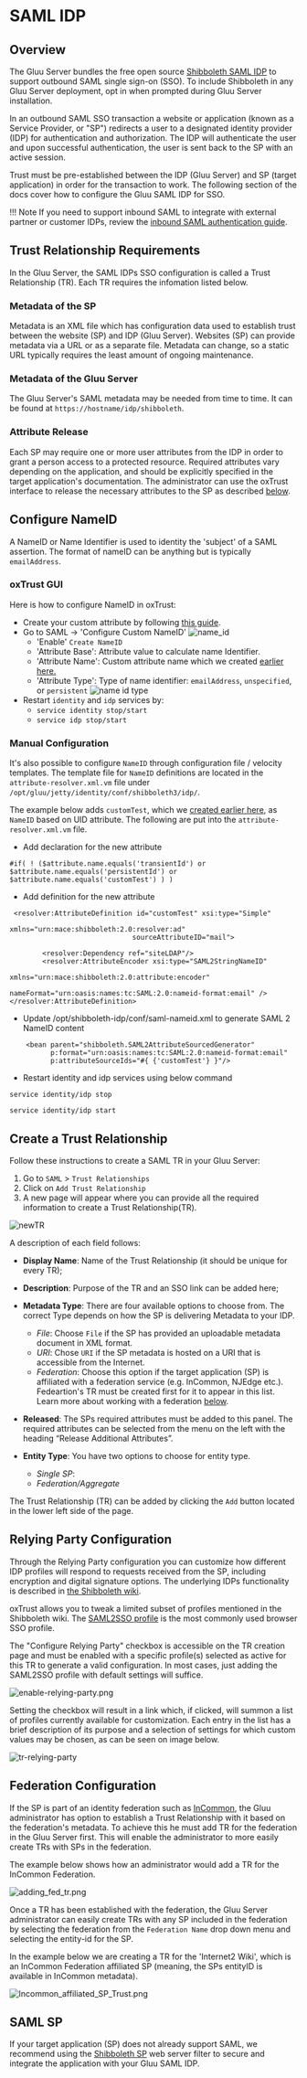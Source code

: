 # SAML IDP 
## Overview
The Gluu Server bundles the free open source [Shibboleth SAML IDP](https://www.shibboleth.net/products/identity-provider/) to support outbound SAML single sign-on (SSO). To include Shibboleth in any Gluu Server deployment, opt in when prompted during Gluu Server installation. 

In an outbound SAML SSO transaction a website or application (known as a Service Provider, or "SP") redirects a user to a designated identity provider (IDP) for authentication and authorization. The IDP will authenticate the user and upon successful authentication, the user is sent back to the SP with an active session. 

Trust must be pre-established between the IDP (Gluu Server) and SP (target application) in order for the transaction to work. The following section of the docs cover how to configure the Gluu SAML IDP for SSO. 

!!! Note 
    If you need to support inbound SAML to integrate with external partner or customer IDPs, review the [inbound SAML authentication guide](../authn-guide/inbound-saml-passport.md).

## Trust Relationship Requirements     
In the Gluu Server, the SAML IDPs SSO configuration is called a Trust Relationship (TR). Each TR requires the infomation listed below.

### Metadata of the SP             
Metadata is an XML file which has configuration data used to establish trust between the website (SP) and IDP (Gluu Server). Websites (SP) can provide metadata via a URL or as a separate file. Metadata can change, so a static URL typically requires the least amount of ongoing maintenance. 

### Metadata of the Gluu Server       
The Gluu Server's SAML metadata may be needed from time to time. It can be found at `https://hostname/idp/shibboleth`.
  
### Attribute Release      
Each SP may require one or more user attributes from the IDP in order to grant a person access to a protected resource. Required attributes vary depending on the application, and should be explicitly specified in the target application's documentation. The administrator can use the oxTrust interface to release the necessary attributes to the SP as described [below](#create-a-trust-relationship-in-the-gluu-server). 

## Configure NameID

A NameID or Name Identifier is used to identity the 'subject' of a SAML assertion. The format of nameID can be anything but is typically `emailAddress`.

### oxTrust GUI

Here is how to configure NameID in oxTrust: 

 - Create your custom attribute by following [this guide](./attribute.md#custom-attributes). 
 - Go to SAML -> 'Configure Custom NameID'
![name_id](../img/saml/name_id.png)
   - 'Enable' `Create NameID`
   - 'Attribute Base': Attribute value to calculate name Identifier. 
   - 'Attribute Name': Custom attribute name which we created [earlier here.](https://gluu.org/docs/ce/admin-guide/attribute/#custom-attributes)
   - 'Attribute Type': Type of name identifier: `emailAddress`, `unspecified`, or `persistent`
![name id type](../img/saml/name_id_type.png)
 - Restart `identity` and `idp` services by: 
   - `service identity stop/start`
   - `service idp stop/start`
 
### Manual Configuration
It's also possible to configure `NameID` through configuration file / velocity templates. The template file for `NameID` definitions are located in the `attribute-resolver.xml.vm` file under `/opt/gluu/jetty/identity/conf/shibboleth3/idp/`.

The example below adds `customTest`, which we [created earlier here](https://gluu.org/docs/ce/admin-guide/attribute/#custom-attributes), as `NameID` based on UID attribute. The following are put into the `attribute-resolver.xml.vm` file.

  * Add declaration for the new attribute
  ```
  #if( ! ($attribute.name.equals('transientId') or $attribute.name.equals('persistentId') or $attribute.name.equals('customTest') ) )
  ```
  * Add definition for the new attribute
```
 <resolver:AttributeDefinition id="customTest" xsi:type="Simple"
                              xmlns="urn:mace:shibboleth:2.0:resolver:ad"
                              sourceAttributeID="mail">

        <resolver:Dependency ref="siteLDAP"/>
        <resolver:AttributeEncoder xsi:type="SAML2StringNameID"
                                xmlns="urn:mace:shibboleth:2.0:attribute:encoder"
                                nameFormat="urn:oasis:names:tc:SAML:2.0:nameid-format:email" />
</resolver:AttributeDefinition> 
```
* Update /opt/shibboleth-idp/conf/saml-nameid.xml to generate SAML 2 NameID content

```
    <bean parent="shibboleth.SAML2AttributeSourcedGenerator" 
          p:format="urn:oasis:names:tc:SAML:2.0:nameid-format:email"
          p:attributeSourceIds="#{ {'customTest'} }"/>
```
* Restart identity and idp services using below command

`service identity/idp stop`

`service identity/idp start`

## Create a Trust Relationship
Follow these instructions to create a SAML TR in your Gluu Server: 

1. Go to `SAML` > `Trust Relationships`    
2. Click on `Add Trust Relationship`     
3. A new page will appear where you can provide all the required information to create a Trust
  Relationship(TR).     

![newTR](../img/saml/samlfederationTR.png)

A description of each field follows:

- **Display Name**: Name of the Trust Relationship (it should be unique for every TR);       
- **Description**: Purpose of the TR and an SSO link can be added here;         

- **Metadata Type**: There are four available options to choose from. The correct Type depends on how the SP is delivering Metadata to your IDP.      

    - *File*: Choose `File` if the SP has provided an uploadable metadata document in XML format.
    - *URI*: Chose `URI` if the SP metadata is hosted on a URI that is accessible from the Internet.
    - *Federation*: Choose this option if the target application (SP) is affiliated with a federation service (e.g. InCommon, NJEdge etc.). Fedeartion's TR must be created first for it to appear in this list. Learn more about working with a federation [below](#federation-configuration).   
      
- **Released**: The SPs required attributes must be added to this panel. The required attributes can be selected from the menu on the left with the heading “Release Additional Attributes”.     

- **Entity Type**: You have two options to choose for entity type.
    - *Single SP*: 
    - *Federation/Aggregate* 
    
The Trust Relationship (TR) can be added by clicking the `Add` button located in the lower left side of the page.     

## Relying Party Configuration     
Through the Relying Party configuration you can customize how different IDP profiles will respond to requests received from the SP, including encryption and digital signature options. The underlying IDPs functionality is described in [the Shibboleth wiki](https://wiki.shibboleth.net/confluence/display/IDP30/RelyingPartyConfiguration). 

oxTrust allows you to tweak a limited subset of profiles mentioned in the Shibboleth wiki. The [SAML2SSO profile](https://wiki.shibboleth.net/confluence/display/IDP30/SAML2SSOConfiguration) is the most commonly used browser SSO profile. 

The "Configure Relying Party" checkbox is accessible on the TR creation page and must be enabled with a specific profile(s) selected as active for this TR to generate a valid configuration. In most cases, just adding the SAML2SSO profile with default settings will suffice.

![enable-relying-party.png](../img/saml/enable-relying-party.png)     

Setting the checkbox will result in a link which, if clicked, will summon a list of profiles currently available for customization. Each entry in the list has a brief description of its purpose and a selection of settings for which custom values may be chosen, as can be seen on image below.     

![tr-relying-party](../img/saml/tr-relying-party.png)     
    
## Federation Configuration     
If the SP is part of an identity federation such as [InCommon](https://www.incommon.org/participants/), the Gluu administrator has option to establish a Trust Relationship with it based on the federation's metadata. To achieve this he must add TR for the federation in the Gluu Server first. This will enable the administrator to more easily create TRs with SPs in the federation. 

The example below shows how an administrator would add a TR for the InCommon Federation.

![adding_fed_tr.png](../img/saml/adding_fed_tr.png)

Once a TR has been established with the federation, the Gluu Server administrator can easily create TRs with any SP included in the federation by selecting the federation from the `Federation Name` drop down menu and selecting the entity-id for the SP. 

In the example below we are creating a TR for the 'Internet2 Wiki', which is an InCommon Federation affiliated SP (meaning, the SPs entityID is available in InCommon metadata). 

![Incommon_affiliated_SP_Trust.png](../img/saml/InCommon_affiliated_SP_Trust.png)

## SAML SP
If your target application (SP) does not already support SAML, we recommend using the [Shibboleth SP](../integration/sswebapps/saml-sp.md) web server filter to secure and integrate the application with your Gluu SAML IDP. 

